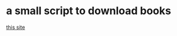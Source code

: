 # a small script to download books
[this site](https://knigavuhe.org/book/vudkhauz-pehlem-polozhites-na-psmita/)